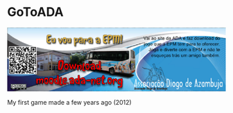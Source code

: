 # GoToADA
![](https://github.com/jmartsdesign/GoToADA/blob/899567be9ca12e053347bd69a1f25fa228eca886/public/cabecalho.png)

My first game made a few years ago (2012)
